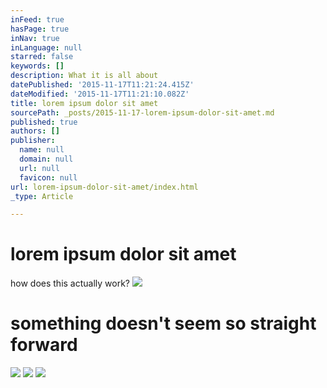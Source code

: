 ```yaml
---
inFeed: true
hasPage: true
inNav: true
inLanguage: null
starred: false
keywords: []
description: What it is all about
datePublished: '2015-11-17T11:21:24.415Z'
dateModified: '2015-11-17T11:21:10.082Z'
title: lorem ipsum dolor sit amet
sourcePath: _posts/2015-11-17-lorem-ipsum-dolor-sit-amet.md
published: true
authors: []
publisher:
  name: null
  domain: null
  url: null
  favicon: null
url: lorem-ipsum-dolor-sit-amet/index.html
_type: Article

---
```

# lorem ipsum dolor sit amet

how does this actually work?
![](https://the-grid-user-content.s3-us-west-2.amazonaws.com/62cc43e5-fb63-4a24-89c8-cfa1ba29da5b.jpg)

# something doesn't seem so straight forward
![](https://the-grid-user-content.s3-us-west-2.amazonaws.com/0eaa7d86-9b4f-4492-972d-4d2028a48ca9.jpg)
![](https://the-grid-user-content.s3-us-west-2.amazonaws.com/9f6a9087-2e5b-40d0-8b83-674e6d5902c8.jpg)
![](https://the-grid-user-content.s3-us-west-2.amazonaws.com/282e10d6-ef99-4478-94ab-4e22557f70bf.jpg)
